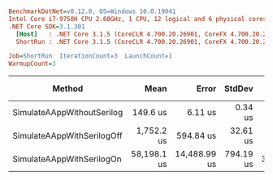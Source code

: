 ``` ini

BenchmarkDotNet=v0.12.0, OS=Windows 10.0.19041
Intel Core i7-9750H CPU 2.60GHz, 1 CPU, 12 logical and 6 physical cores
.NET Core SDK=3.1.301
  [Host]   : .NET Core 3.1.5 (CoreCLR 4.700.20.26901, CoreFX 4.700.20.27001), X64 RyuJIT
  ShortRun : .NET Core 3.1.5 (CoreCLR 4.700.20.26901, CoreFX 4.700.20.27001), X64 RyuJIT

Job=ShortRun  IterationCount=3  LaunchCount=1  
WarmupCount=3  

```
|                     Method |        Mean |        Error |    StdDev |  Ratio | RatioSD |     Gen 0 |    Gen 1 | Gen 2 |  Allocated |
|--------------------------- |------------:|-------------:|----------:|-------:|--------:|----------:|---------:|------:|-----------:|
| SimulateAAppWithoutSerilog |    149.6 us |      6.11 us |   0.34 us |   1.00 |    0.00 |    6.3477 |   0.7324 |     - |   39.16 KB |
| SimulateAAppWithSerilogOff |  1,752.2 us |    594.84 us |  32.61 us |  11.71 |    0.23 |  439.4531 |  54.6875 |     - |    2702 KB |
|  SimulateAAppWithSerilogOn | 58,198.1 us | 14,488.99 us | 794.19 us | 389.03 |    6.16 | 7666.6667 | 111.1111 |     - | 47214.6 KB |
